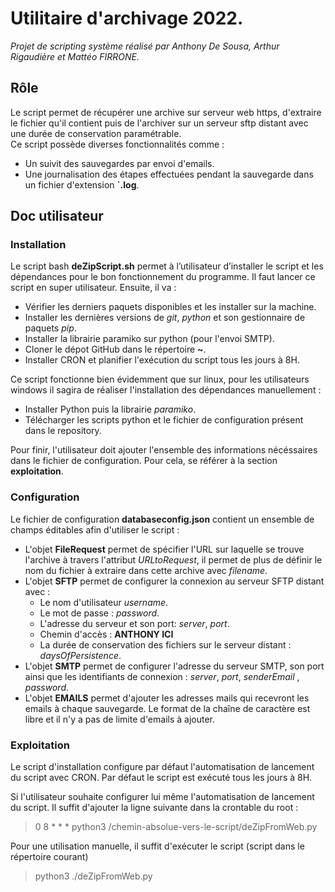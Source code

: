 # Utilitaire d'archivage 2022.

_Projet de scripting système réalisé par Anthony De Sousa, Arthur Rigaudière et Mattéo FIRRONE._

## Rôle

Le script permet de récupérer une archive sur serveur web https, d'extraire le fichier qu'il contient puis de l'archiver sur un serveur sftp distant avec une durée de conservation paramétrable.<br/>
Ce script possède diverses fonctionnalités comme :

- Un suivit des sauvegardes par envoi d'emails.
- Une journalisation des étapes effectuées pendant la sauvegarde dans un fichier d'extension **`.log**.

## Doc utilisateur

### Installation

Le script bash **deZipScript.sh** permet à l’utilisateur d’installer le script et les dépendances pour le bon fonctionnement du programme.
Il faut lancer ce script en super utilisateur. Ensuite, il va :

- Vérifier les derniers paquets disponibles et les installer sur la machine.
- Installer les dernières versions de _git_, _python_ et son gestionnaire de paquets _pip_.
- Installer la librairie paramiko sur python (pour l'envoi SMTP).
- Cloner le dépot GitHub dans le répertoire **~**.
- Installer CRON et planifier l'exécution du script tous les jours à 8H.

Ce script fonctionne bien évidemment que sur linux, pour les utilisateurs windows il sagira de réaliser l'installation des dépendances manuellement :

- Installer Python puis la librairie _paramiko_.
- Télécharger les scripts python et le fichier de configuration présent dans le repository.

Pour finir, l'utilisateur doit ajouter l'ensemble des informations nécéssaires dans le fichier de configuration. Pour cela, se référer à la section **exploitation**.

### Configuration

Le fichier de configuration **databaseconfig.json** contient un ensemble de champs éditables afin d'utiliser le script :

- L'objet **FileRequest** permet de spécifier l'URL sur laquelle se trouve l'archive à travers l'attribut _URLtoRequest_, il permet de plus de définir le nom du fichier à extraire dans cette archive avec _filename_.
- L'objet **SFTP** permet de configurer la connexion au serveur SFTP distant avec :
  - Le nom d'utilisateur _username_.
  - Le mot de passe : _password_.
  - L'adresse du serveur et son port: _server_, _port_.
  - Chemin d'accès : **ANTHONY ICI**
  - La durée de conservation des fichiers sur le serveur distant : _daysOfPersistence_.
- L'objet **SMTP** permet de configurer l'adresse du serveur SMTP, son port ainsi que les identifiants de connexion : _server_, _port_, _senderEmail_ , _password_.
- L'objet **EMAILS** permet d'ajouter les adresses mails qui recevront les emails à chaque sauvegarde. Le format de la chaîne de caractère est libre et il n'y a pas de limite d'emails à ajouter.

### Exploitation

Le script d'installation configure par défaut l'automatisation de lancement du script avec CRON. Par défaut le script est exécuté tous les jours à 8H.

Si l'utilisateur souhaite configurer lui même l'automatisation de lancement du script. Il suffit d'ajouter la ligne suivante dans la crontable du root : <br/>

> 0 8 \* \* \* python3 /chemin-absolue-vers-le-script/deZipFromWeb.py

Pour une utilisation manuelle, il suffit d'exécuter le script (script dans le répertoire courant)

> python3 ./deZipFromWeb.py
